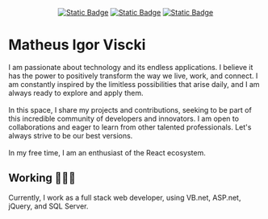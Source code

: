 <div align="center">
  
  [![Static Badge](https://img.shields.io/badge/matheus%20viscki-black?style=flat-square&logo=linkedin&logoColor=%2360a5fa&labelColor=%23fafaf9&color=%23fafaf9)](https://www.linkedin.com/in/matheus-viscki-907390163/)
  [![Static Badge](https://img.shields.io/badge/matheusviscki%40gmail.com-black?style=flat-square&logo=gmail&logoColor=%23f43f5e&labelColor=%23fafaf9&color=%23fafaf9)](mailto:matheusviscki@gmail.com)
  [![Static Badge](https://img.shields.io/badge/matheus.viscki-black?style=flat-square&logo=instagram&logoColor=%23c13584&labelColor=%23fafaf9&color=%23fafaf9)](https://www.instagram.com/)
</div>

# Matheus Igor Viscki
I am passionate about technology and its endless applications. I believe it has the power to positively transform the way we live, work, and connect. I am constantly inspired by the limitless possibilities that arise daily, and I am always ready to explore and apply them.<br><br>
In this space, I share my projects and contributions, seeking to be part of this incredible community of developers and innovators. I am open to collaborations and eager to learn from other talented professionals. Let's always strive to be our best versions.<br><br>
In my free time, I am an enthusiast of the React ecosystem.

## Working 👨🏼‍💻

Currently, I work as a full stack web developer, using VB.net, ASP.net, jQuery, and SQL Server.

